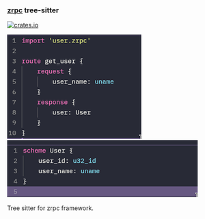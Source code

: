### [zrpc](https://github.com/Akzestia/zrpc) tree-sitter

[![crates.io](https://img.shields.io/crates/v/tree-sitter-zrpc)](https://crates.io/crates/tree-sitter-zrpc)

<img src="assets/route_preview.png"/>
<img src="assets/scheme_preview.png"/>

Tree sitter for zrpc framework.
